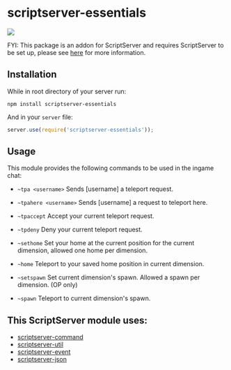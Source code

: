 scriptserver-essentials
===================

[![](http://i.imgur.com/zhptNme.png)](https://github.com/garrettjoecox/scriptserver)

FYI: This package is an addon for ScriptServer and requires ScriptServer to be set up, please see [here](https://github.com/garrettjoecox/scriptserver) for more information.

## Installation
While in root directory of your server run:
```
npm install scriptserver-essentials
```
And in your `server` file:
```javascript
server.use(require('scriptserver-essentials'));
```

## Usage
This module provides the following commands to be used in the ingame chat:

- `~tpa <username>`
  Sends [username] a teleport request.

- `~tpahere <username>`
  Sends [username] a request to teleport here.

- `~tpaccept`
  Accept your current teleport request.

- `~tpdeny`
  Deny your current teleport request.

- `~sethome`
  Set your home at the current position for the current dimension, allowed one home per dimension.

- `~home`
  Teleport to your saved home position in current dimension.

- `~setspawn`
  Set current dimension's spawn. Allowed a spawn per dimension. (OP only)

- `~spawn`
  Teleport to current dimension's spawn.

## This ScriptServer module uses:
  - [scriptserver-command](https://github.com/garrettjoecox/scriptserver-command)
  - [scriptserver-util](https://github.com/garrettjoecox/scriptserver-util)
  - [scriptserver-event](https://github.com/garrettjoecox/scriptserver-event)
  - [scriptserver-json](https://github.com/garrettjoecox/scriptserver-json)
